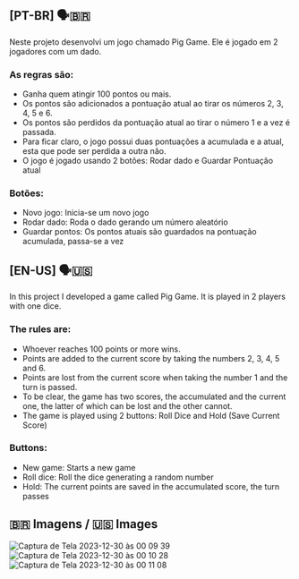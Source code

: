 ## [PT-BR] 🗣️🇧🇷
Neste projeto desenvolvi um jogo chamado Pig Game. Ele é jogado em 2 jogadores com um dado.
### As regras são:
- Ganha quem atingir 100 pontos ou mais.
- Os pontos são adicionados a pontuação atual ao tirar os números 2, 3, 4, 5 e 6.
- Os pontos são perdidos da pontuação atual ao tirar o número 1 e a vez é passada.
- Para ficar claro, o jogo possui duas pontuações a acumulada e a atual, esta que pode ser perdida a outra não.
- O jogo é jogado usando 2 botões: Rodar dado e Guardar Pontuação atual
### Botões:
- Novo jogo: Inicia-se um novo jogo
- Rodar dado: Roda o dado gerando um número aleatório
- Guardar pontos: Os pontos atuais são guardados na pontuação acumulada, passa-se a vez
## [EN-US] 🗣️🇺🇸

In this project I developed a game called Pig Game. It is played in 2 players with one dice.
### The rules are:
- Whoever reaches 100 points or more wins.
- Points are added to the current score by taking the numbers 2, 3, 4, 5 and 6.
- Points are lost from the current score when taking the number 1 and the turn is passed.
- To be clear, the game has two scores, the accumulated and the current one, the latter of which can be lost and the other cannot.
- The game is played using 2 buttons: Roll Dice and Hold (Save Current Score)
### Buttons:
- New game: Starts a new game
- Roll dice: Roll the dice generating a random number
- Hold: The current points are saved in the accumulated score, the turn passes

## 🇧🇷 Imagens / 🇺🇸 Images
![Captura de Tela 2023-12-30 às 00 09 39](https://github.com/AndersonRigonatto/JavaScript-training-projects/assets/111210996/6cfcc795-186a-4537-9098-50b50d81262a)
![Captura de Tela 2023-12-30 às 00 10 28](https://github.com/AndersonRigonatto/JavaScript-training-projects/assets/111210996/a8ab51f9-9b20-4eef-b0f4-b10763f30d30)
![Captura de Tela 2023-12-30 às 00 11 08](https://github.com/AndersonRigonatto/JavaScript-training-projects/assets/111210996/0c87190d-dfbe-45d8-9719-ebd5ade83cef)

